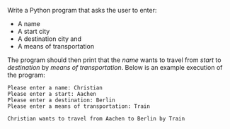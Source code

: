 Write a Python program that asks the user to enter:

- A name
- A start city
- A destination city and
- A means of transportation

The program should then print that the _name_ wants to travel from _start_ to _destination_
by _means of transportation_.
Below is an example execution of the program:

    Please enter a name: Christian
    Please enter a start: Aachen
    Please enter a destination: Berlin
    Please enter a means of transportation: Train

    Christian wants to travel from Aachen to Berlin by Train
